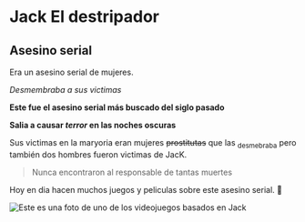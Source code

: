 # Jack El destripador
## Asesino serial

Era un asesino serial de mujeres.

_Desmembraba a sus victimas_

**Este fue el asesino serial más buscado del siglo pasado**

**Salia a causar _terror_ en las noches oscuras**

Sus victimas en la maryoria eran mujeres ~~prostitutas~~ que las <sub>desmebraba</sub> pero también dos hombres fueron victimas de JacK.

>Nunca encontraron al responsable de tantas muertes

Hoy en dia hacen muchos juegos y peliculas sobre este asesino serial. :knife:

![Este es una foto de uno de los videojuegos basados en Jack](https://cdn.hobbyconsolas.com/sites/navi.axelspringer.es/public/media/image/2015/12/547582-analisis-assassins-creed-syndicate-jack-destripador.jpg?tf%253D3840x) 